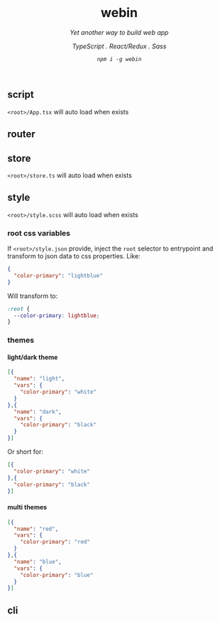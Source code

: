<br/>

<div align=center>

# webin

_Yet another way to build web app_

_TypeScript . React/Redux . Sass_

_`npm i -g webin`_

</div>

<br />


## script

`<root>/App.tsx` will auto load when exists

## router

## store

`<root>/store.ts` will auto load when exists

## style

`<root>/style.scss` will auto load when exists

### root css variables

If `<root>/style.json` provide, inject the `root` selector to entrypoint and transform to json data to css properties. Like:

```json style.json
{
  "color-primary": "lightblue"
}
```

Will transform to:

```css
:root {
  --color-primary: lightblue;
}
```

### themes

#### light/dark theme

```json style.json
[{
  "name": "light",
  "vars": {
    "color-primary": "white"
  }
},{
  "name": "dark",
  "vars": {
    "color-primary": "black"
  }
}]
```

Or short for:

```json style.json
[{
  "color-primary": "white"
},{
  "color-primary": "black"
}]
```

#### multi themes

```json style.json
[{
  "name": "red",
  "vars": {
    "color-primary": "red"
  }
},{
  "name": "blue",
  "vars": {
    "color-primary": "blue"
  }
}]
```

## cli